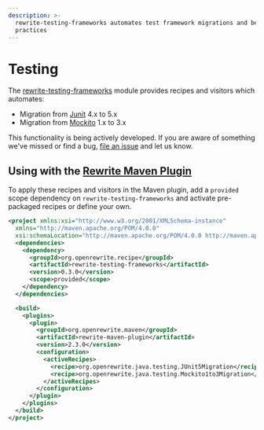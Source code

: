 ```yaml
---
description: >-
  rewrite-testing-frameworks automates test framework migrations and best
  practices
---
```


# Testing

The [rewrite-testing-frameworks](https://github.com/openrewrite/rewrite-testing-frameworks) module provides recipes and visitors which automates:

* Migration from [Junit](https://junit.org/junit5/) 4.x to 5.x 
* Migration from [Mockito](https://site.mockito.org/) 1.x to 3.x

This functionality is being actively developed. If you are aware of something we've missed or find a bug, [file an issue](https://github.com/openrewrite/rewrite-testing-frameworks/issues) and let us know.

## Using with the [Rewrite Maven Plugin](https://docs.openrewrite.org/configuring/rewrite-maven-plugin)​ <a id="use-in-the-rewrite-maven-plugin"></a>

To apply these recipes and visitors in the Maven plugin, add a `provided` scope dependency on `rewrite-testing-frameworks` and activate pre-packaged recipes or define your own.

```xml
<project xmlns:xsi="http://www.w3.org/2001/XMLSchema-instance"
  xmlns="http://maven.apache.org/POM/4.0.0"
  xsi:schemaLocation="http://maven.apache.org/POM/4.0.0 http://maven.apache.org/maven-v4_0_0.xsd">
  <dependencies>
    <dependency>
      <groupId>org.openrewrite.recipe</groupId>
      <artifactId>rewrite-testing-frameworks</artifactId>
      <version>0.3.0</version>
      <scope>provided</scope>
    </dependency>
  </dependencies>

  <build>
    <plugins>
      <plugin>
        <groupId>org.openrewrite.maven</groupId>
        <artifactId>rewrite-maven-plugin</artifactId>
        <version>2.3.0</version>
        <configuration>
          <activeRecipes>
            <recipe>org.openrewrite.java.testing.JUnit5Migration</recipe>
            <recipe>org.openrewrite.java.testing.Mockito1to3Migration</recipe>
          </activeRecipes>
        </configuration>
      </plugin>
    </plugins>
  </build>
</project>
```

